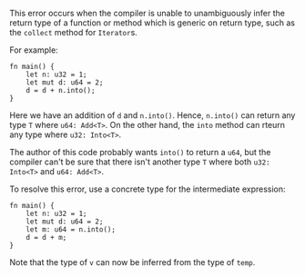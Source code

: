 This error occurs when the compiler is unable to unambiguously infer the
return type of a function or method which is generic on return type, such
as the `collect` method for `Iterator`s.

For example:

```compile_fail,E0284
fn main() {
    let n: u32 = 1;
    let mut d: u64 = 2;
    d = d + n.into();
}
```

Here we have an addition of `d` and `n.into()`. Hence, `n.into()` can return
any type `T` where `u64: Add<T>`. On the other hand, the `into` method can
rteurn any type where `u32: Into<T>`.

The author of this code probably wants `into()` to return a `u64`, but the
compiler can't be sure that there isn't another type `T` where both
`u32: Into<T>` and `u64: Add<T>`.

To resolve this error, use a concrete type for the intermediate expression:

```
fn main() {
    let n: u32 = 1;
    let mut d: u64 = 2;
    let m: u64 = n.into();
    d = d + m;
}
```

Note that the type of `v` can now be inferred from the type of `temp`.
